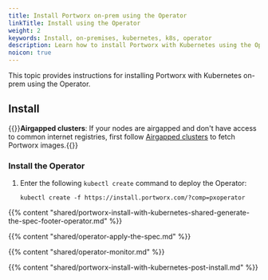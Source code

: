 ```yaml
---
title: Install Portworx on-prem using the Operator
linkTitle: Install using the Operator
weight: 2
keywords: Install, on-premises, kubernetes, k8s, operator
description: Learn how to install Portworx with Kubernetes using the Operator
noicon: true
---
```


This topic provides instructions for installing Portworx with Kubernetes on-prem using the Operator.

## Install

{{<info>}}**Airgapped clusters**: If your nodes are airgapped and don't have access to common internet registries, first follow [Airgapped clusters](/portworx-install-with-kubernetes/on-premise/airgapped) to fetch Portworx images.{{</info>}}

### Install the Operator

1. Enter the following `kubectl create` command to deploy the Operator:

    ```text
    kubectl create -f https://install.portworx.com/?comp=pxoperator
    ```

{{% content "shared/portworx-install-with-kubernetes-shared-generate-the-spec-footer-operator.md" %}}

{{% content "shared/operator-apply-the-spec.md" %}}

{{% content "shared/operator-monitor.md" %}}

{{% content "shared/portworx-install-with-kubernetes-post-install.md" %}}